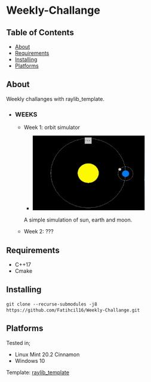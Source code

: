 # Weekly-Challange

## Table of Contents

- [About](#about)
- [Requirements](#requirements)
- [Installing](#installing)
- [Platforms](#platforms)

## About <a name = "about"></a>
Weekly challanges with raylib_template.

- ### WEEKS <a name = "WEEKS"></a>
    - Week 1: orbit simulator
        - <img src="https://github.com/Fatihcil16/Weekly-Challange/blob/master/projectgifs/orbitsim.gif?raw=true" width="300" height="200" />
        A simple simulation of sun, earth and moon.
        
        
    - Week 2: ???

## Requirements <a name = "requirements"></a>
- C++17
- Cmake

## Installing <a name = "installing"></a>

``` 
git clone --recurse-submodules -j8 https://github.com/Fatihcil16/Weekly-Challange.git
```


## Platforms <a name = "platforms"></a>
Tested in;
- Linux Mint 20.2 Cinnamon 
- Windows 10


Template:  [raylib_template](https://github.com/Fatihcil16/raylib_template)
